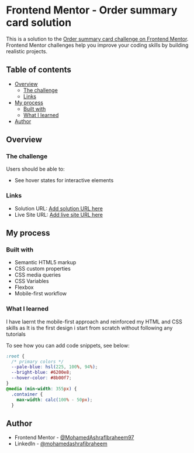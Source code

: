 # Frontend Mentor - Order summary card solution

This is a solution to the [Order summary card challenge on Frontend Mentor](https://www.frontendmentor.io/challenges/order-summary-component-QlPmajDUj). Frontend Mentor challenges help you improve your coding skills by building realistic projects.

## Table of contents

- [Overview](#overview)
  - [The challenge](#the-challenge)
  - [Links](#links)
- [My process](#my-process)
  - [Built with](#built-with)
  - [What I learned](#what-i-learned)
- [Author](#author)

## Overview

### The challenge

Users should be able to:

- See hover states for interactive elements

### Links

- Solution URL: [Add solution URL here](https://github.com/MohamedAshrafIbraheem97/orderSummaryComponentChallenge#the-challenge)
- Live Site URL: [Add live site URL here](https://mohamedashrafibraheem97.github.io/orderSummaryComponentChallenge/)

## My process

### Built with

- Semantic HTML5 markup
- CSS custom properties
- CSS media queries
- CSS Variables
- Flexbox
- Mobile-first workflow

### What I learned

I have laernt the mobile-first approach and reinforced my HTML and CSS skills as It is the first design i start from scratch without following any tutorials

To see how you can add code snippets, see below:

```css
:root {
  /* primary colors */
  --pale-blue: hsl(225, 100%, 94%);
  --bright-blue: #6200e8;
  --hover-color: #8b00f7;
}
@media (min-width: 355px) {
  .container {
    max-width: calc(100% - 50px);
  }
```

## Author

- Frontend Mentor - [@MohamedAshrafIbraheem97](https://www.frontendmentor.io/profile/MohamedAshrafIbraheem97)
- LinkedIn - [@mohamedashrafibraheem](https://www.linkedin.com/in/mohamedashrafibraheem/)
